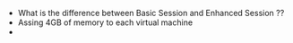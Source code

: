 -   What is the difference between Basic Session and Enhanced Session ??
-   Assing 4GB of memory to each virtual machine
-   